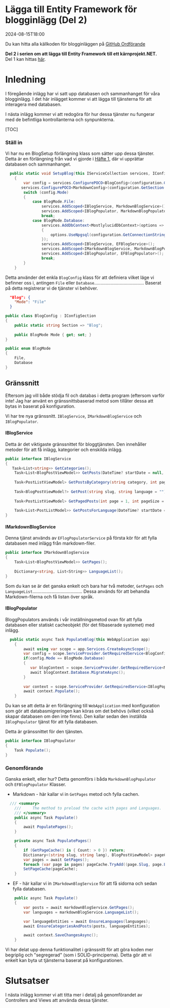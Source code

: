 # Lägga till Entity Framework för blogginlägg (Del 2)

<!--category-- ASP.NET, Entity Framework -->
<datetime class="hidden">2024-08-15T18:00</datetime>

Du kan hitta alla källkoden för blogginläggen på [GitHub Ordförande](https://github.com/scottgal/mostlylucidweb/tree/main/Mostlylucid/Blog)

**Del 2 i serien om att lägga till Entity Framework till ett kärnprojekt.NET.**
Del 1 kan hittas [här](/blog/addingentityframeworkforblogpostspt1).

# Inledning

I föregående inlägg har vi satt upp databasen och sammanhanget för våra blogginlägg. I det här inlägget kommer vi att lägga till tjänsterna för att interagera med databasen.

I nästa inlägg kommer vi att redogöra för hur dessa tjänster nu fungerar med de befintliga kontrollanterna och synpunkterna.

[TOC]

### Ställ in

Vi har nu en BlogSetup förlängning klass som sätter upp dessa tjänster. Detta är en förlängning från vad vi gjorde i [Häfte 1](/blog/addingentityframeworkforblogpostspt1), där vi upprättar databasen och sammanhanget.

```csharp
  public static void SetupBlog(this IServiceCollection services, IConfiguration configuration)
    {
        var config = services.ConfigurePOCO<BlogConfig>(configuration.GetSection(BlogConfig.Section));
       services.ConfigurePOCO<MarkdownConfig>(configuration.GetSection(MarkdownConfig.Section));
        switch (config.Mode)
        {
            case BlogMode.File:
                services.AddScoped<IBlogService, MarkdownBlogService>();
                services.AddScoped<IBlogPopulator, MarkdownBlogPopulator>();
                break;
            case BlogMode.Database:
                services.AddDbContext<MostlylucidDbContext>(options =>
                {
                    options.UseNpgsql(configuration.GetConnectionString("DefaultConnection"));
                });
                services.AddScoped<IBlogService, EFBlogService>();
                services.AddScoped<IMarkdownBlogService, MarkdownBlogPopulator>();
                services.AddScoped<IBlogPopulator, EFBlogPopulator>();
                break;
        }
    }
```

Detta använder det enkla `BlogConfig` klass för att definiera vilket läge vi befinner oss i, antingen `File` eller `Database`....................................... Baserat på detta registrerar vi de tjänster vi behöver.

```json
  "Blog": {
    "Mode": "File"
  }
```

```csharp
public class BlogConfig : IConfigSection
{
    public static string Section => "Blog";
    
    public BlogMode Mode { get; set; }
}

public enum BlogMode
{
    File,
    Database
}
```

## Gränssnitt

Eftersom jag vill både stödja fil och databas i detta program (eftersom varför inte! Jag har använt en gränssnittsbaserad metod som tillåter dessa att bytas in baserat på konfiguration.

Vi har tre nya gränssnitt. `IBlogService`, `IMarkdownBlogService` och `IBlogPopulator`.

#### IBlogService

Detta är det viktigaste gränssnittet för bloggtjänsten. Den innehåller metoder för att få inlägg, kategorier och enskilda inlägg.

```csharp
public interface IBlogService
{
   Task<List<string>> GetCategories();
    Task<List<BlogPostViewModel>> GetPosts(DateTime? startDate = null, string category = "");
    
    Task<PostListViewModel> GetPostsByCategory(string category, int page = 1, int pageSize = 10, string language = BaseService.EnglishLanguage);
    
    Task<BlogPostViewModel?> GetPost(string slug, string language = "");
    
    Task<PostListViewModel> GetPagedPosts(int page = 1, int pageSize = 10, string language = BaseService.EnglishLanguage);
    
    Task<List<PostListModel>> GetPostsForLanguage(DateTime? startDate = null, string category = "", string language = BaseService.EnglishLanguage);
}
```

#### IMarkdownBlogService

Denna tjänst används av `EFlogPopulatorService` på första kör för att fylla databasen med inlägg från markdown-filer.

```csharp
public interface IMarkdownBlogService
{
    Task<List<BlogPostViewModel>> GetPages();
    
    Dictionary<string, List<String>> LanguageList();
}
```

Som du kan se är det ganska enkelt och bara har två metoder, `GetPages` och `LanguageList`....................................... Dessa används för att behandla Markdown-filerna och få listan över språk.

#### IBlogPopulator

BloggPopulators används i vår inställningsmetod ovan för att fylla databasen eller statiskt cacheobjekt (för det filbaserade systemet) med inlägg.

```csharp
  public static async Task PopulateBlog(this WebApplication app)
    {
        await using var scope = app.Services.CreateAsyncScope();
        var config = scope.ServiceProvider.GetRequiredService<BlogConfig>();
        if(config.Mode == BlogMode.Database)
        {
           var blogContext = scope.ServiceProvider.GetRequiredService<MostlylucidDbContext>();
           await blogContext.Database.MigrateAsync();
        }
    
        var context = scope.ServiceProvider.GetRequiredService<IBlogPopulator>();
        await context.Populate();
    }
```

Du kan se att detta är en förlängning till `WebApplication` med konfiguration som gör att databasmigreringen kan köras om det behövs (vilket också skapar databasen om den inte finns). Den kallar sedan den inställda `IBlogPopulator` tjänst för att fylla databasen.

Detta är gränssnittet för den tjänsten.

```csharp
public interface IBlogPopulator
{
    Task Populate();
}
```

### Genomförande

Ganska enkelt, eller hur? Detta genomförs i båda `MarkdownBlogPopulator` och `EFBlogPopulator` Klasser.

- Markdown - här kallar vi in `GetPages` metod och fylla cachen.

```csharp
  /// <summary>
    ///     The method to preload the cache with pages and Languages.
    /// </summary>
    public async Task Populate()
    {
        await PopulatePages();
    }

    private async Task PopulatePages()
    {
        if (GetPageCache() is { Count: > 0 }) return;
        Dictionary<(string slug, string lang), BlogPostViewModel> pageCache = new();
        var pages = await GetPages();
        foreach (var page in pages) pageCache.TryAdd((page.Slug, page.Language), page);
        SetPageCache(pageCache);
    }
```

- EF - här kallar vi in `IMarkdownBlogService` för att få sidorna och sedan fylla databasen.

```csharp
    public async Task Populate()
    {
        var posts = await markdownBlogService.GetPages();
        var languages = markdownBlogService.LanguageList();

        var languageEntities = await EnsureLanguages(languages);
        await EnsureCategoriesAndPosts(posts, languageEntities);

        await context.SaveChangesAsync();
    }

```

Vi har delat upp denna funktionalitet i gränssnitt för att göra koden mer begriplig och "segregerad" (som i SOLID-principerna). Detta gör att vi enkelt kan byta ut tjänsterna baserat på konfigurationen.

# Slutsatser

I nästa inlägg kommer vi att titta mer i detalj på genomförandet av Controllers and Views att använda dessa tjänster.